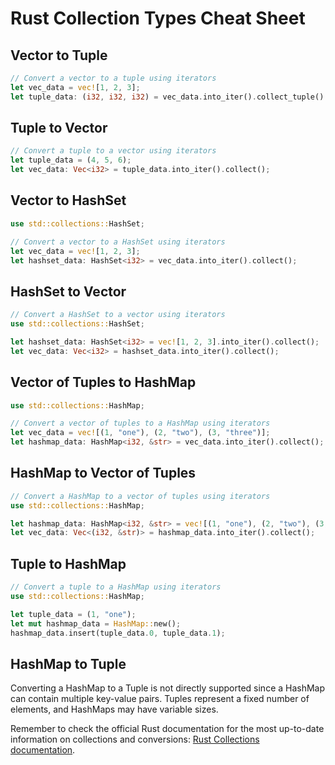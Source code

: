 # Rust Collection Types Cheat Sheet

## Vector to Tuple

```rust
// Convert a vector to a tuple using iterators
let vec_data = vec![1, 2, 3];
let tuple_data: (i32, i32, i32) = vec_data.into_iter().collect_tuple().unwrap();
```

## Tuple to Vector

```rust
// Convert a tuple to a vector using iterators
let tuple_data = (4, 5, 6);
let vec_data: Vec<i32> = tuple_data.into_iter().collect();
```

## Vector to HashSet

```rust
use std::collections::HashSet;

// Convert a vector to a HashSet using iterators
let vec_data = vec![1, 2, 3];
let hashset_data: HashSet<i32> = vec_data.into_iter().collect();
```

## HashSet to Vector

```rust
// Convert a HashSet to a vector using iterators
use std::collections::HashSet;

let hashset_data: HashSet<i32> = vec![1, 2, 3].into_iter().collect();
let vec_data: Vec<i32> = hashset_data.into_iter().collect();
```

## Vector of Tuples to HashMap

```rust
use std::collections::HashMap;

// Convert a vector of tuples to a HashMap using iterators
let vec_data = vec![(1, "one"), (2, "two"), (3, "three")];
let hashmap_data: HashMap<i32, &str> = vec_data.into_iter().collect();
```

## HashMap to Vector of Tuples

```rust
// Convert a HashMap to a vector of tuples using iterators
use std::collections::HashMap;

let hashmap_data: HashMap<i32, &str> = vec![(1, "one"), (2, "two"), (3, "three")].into_iter().collect();
let vec_data: Vec<(i32, &str)> = hashmap_data.into_iter().collect();
```

## Tuple to HashMap

```rust
// Convert a tuple to a HashMap using iterators
use std::collections::HashMap;

let tuple_data = (1, "one");
let mut hashmap_data = HashMap::new();
hashmap_data.insert(tuple_data.0, tuple_data.1);
```

## HashMap to Tuple

Converting a HashMap to a Tuple is not directly supported since a HashMap can contain multiple key-value pairs. Tuples represent a fixed number of elements, and HashMaps may have variable sizes.

Remember to check the official Rust documentation for the most up-to-date information on collections and conversions: [Rust Collections documentation](https://doc.rust-lang.org/std/collections/index.html).
